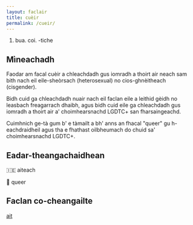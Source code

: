 ```yaml
---
layout: faclair
title: cuèir
permalink: /cueir/
---
```


1. bua. coi. -tiche

## Mìneachadh

Faodar am facal cuèir a chleachdadh gus iomradh a thoirt air neach sam bith nach eil eile-sheòrsach (heterosexual) no cios-ghnèitheach (cisgender).

Bidh cuid ga chleachdadh nuair nach eil faclan eile a leithid gèidh no leasbach freagarrach dhaibh, agus bidh cuid eile ga chleachdadh gus iomradh a thoirt air a' choimhearsnachd LGDTC+ san fharsaingeachd.

Cuimhnich ge-tà gum b' e tàmailt a bh' anns an fhacal "queer" gu h-eachdraidheil agus tha e fhathast oilbheumach do chuid sa' choimhearsnachd LGDTC+.

## Eadar-theangachaidhean

&#x1f1ee;&#x1f1ea; aiteach

&#x1f3f4;&#xe0067;&#xe0062;&#xe0065;&#xe006e;&#xe0067;&#xe007f; queer

## Faclan co-cheangailte

[ait](https://faclair.lgbt/ait/)